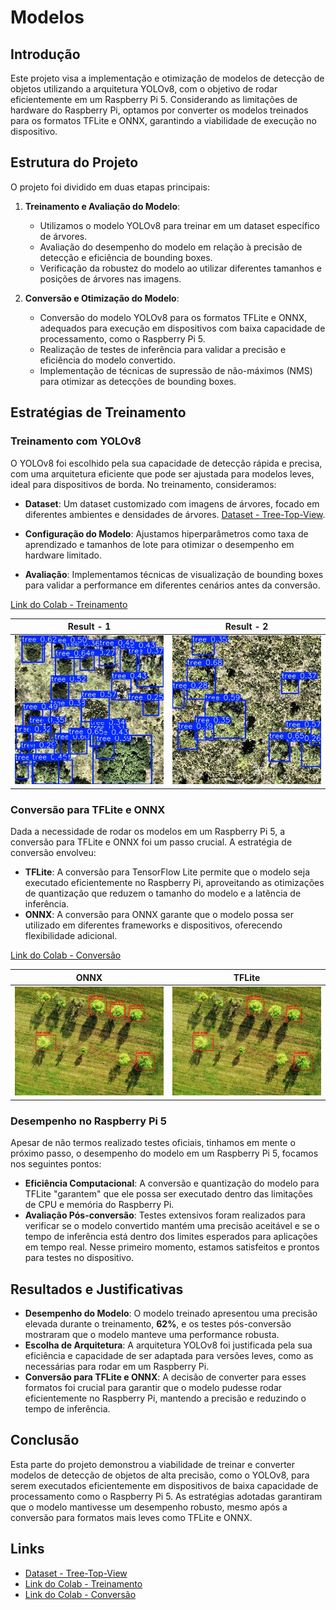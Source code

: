 # Modelos

## Introdução

Este projeto visa a implementação e otimização de modelos de detecção de objetos utilizando a arquitetura YOLOv8, com o objetivo de rodar eficientemente em um Raspberry Pi 5. Considerando as limitações de hardware do Raspberry Pi, optamos por converter os modelos treinados para os formatos TFLite e ONNX, garantindo a viabilidade de execução no dispositivo.

## Estrutura do Projeto

O projeto foi dividido em duas etapas principais:

1. **Treinamento e Avaliação do Modelo**:
   - Utilizamos o modelo YOLOv8 para treinar em um dataset específico de árvores.
   - Avaliação do desempenho do modelo em relação à precisão de detecção e eficiência de bounding boxes.
   - Verificação da robustez do modelo ao utilizar diferentes tamanhos e posições de árvores nas imagens.

2. **Conversão e Otimização do Modelo**:
   - Conversão do modelo YOLOv8 para os formatos TFLite e ONNX, adequados para execução em dispositivos com baixa capacidade de processamento, como o Raspberry Pi 5.
   - Realização de testes de inferência para validar a precisão e eficiência do modelo convertido.
   - Implementação de técnicas de supressão de não-máximos (NMS) para otimizar as detecções de bounding boxes.

## Estratégias de Treinamento

### Treinamento com YOLOv8

O YOLOv8 foi escolhido pela sua capacidade de detecção rápida e precisa, com uma arquitetura eficiente que pode ser ajustada para modelos leves, ideal para dispositivos de borda. No treinamento, consideramos:

- **Dataset**: Um dataset customizado com imagens de árvores, focado em diferentes ambientes e densidades de árvores. [Dataset - Tree-Top-View](https://universe.roboflow.com/treedataset-clsqo/tree-top-view).

- **Configuração do Modelo**: Ajustamos hiperparâmetros como taxa de aprendizado e tamanhos de lote para otimizar o desempenho em hardware limitado.

- **Avaliação**: Implementamos técnicas de visualização de bounding boxes para validar a performance em diferentes cenários antes da conversão.

[Link do Colab - Treinamento](https://drive.google.com/file/d/1L4HlOHFmVwGWDg0S9MjdTjTKGfthfNep/view?usp=sharing)

| Result - 1 | Result - 2 |
|:--------:|:--------:|
| ![Result-1](../../static/img/result-yolo-1.jpg) | ![Result-2](../../static/img/result-yolo-2.jpg) |

### Conversão para TFLite e ONNX

Dada a necessidade de rodar os modelos em um Raspberry Pi 5, a conversão para TFLite e ONNX foi um passo crucial. A estratégia de conversão envolveu:

- **TFLite**: A conversão para TensorFlow Lite permite que o modelo seja executado eficientemente no Raspberry Pi, aproveitando as otimizações de quantização que reduzem o tamanho do modelo e a latência de inferência.
- **ONNX**: A conversão para ONNX garante que o modelo possa ser utilizado em diferentes frameworks e dispositivos, oferecendo flexibilidade adicional.

[Link do Colab - Conversão](https://drive.google.com/file/d/1oGrrnCqZr_I4NFB_r3fkGwDKiMTjMMId/view?usp=sharing)

| ONNX | TFLite |
|:--------:|:--------:|
| ![Result-ONNX](../../static/img/result-onnx.png) | ![Result-TFLite](../../static/img/result-tflite.png) |

### Desempenho no Raspberry Pi 5

Apesar de não termos realizado testes oficiais, tinhamos em mente o próximo passo, o desempenho do modelo em um Raspberry Pi 5, focamos nos seguintes pontos:

- **Eficiência Computacional**: A conversão e quantização do modelo para TFLite "garantem" que ele possa ser executado dentro das limitações de CPU e memória do Raspberry Pi.
- **Avaliação Pós-conversão**: Testes extensivos foram realizados para verificar se o modelo convertido mantém uma precisão aceitável e se o tempo de inferência está dentro dos limites esperados para aplicações em tempo real. Nesse primeiro momento, estamos satisfeitos e prontos para testes no dispositivo.

## Resultados e Justificativas

- **Desempenho do Modelo**: O modelo treinado apresentou uma precisão elevada durante o treinamento, **62%**, e os testes pós-conversão mostraram que o modelo manteve uma performance robusta.
- **Escolha de Arquitetura**: A arquitetura YOLOv8 foi justificada pela sua eficiência e capacidade de ser adaptada para versões leves, como as necessárias para rodar em um Raspberry Pi.
- **Conversão para TFLite e ONNX**: A decisão de converter para esses formatos foi crucial para garantir que o modelo pudesse rodar eficientemente no Raspberry Pi, mantendo a precisão e reduzindo o tempo de inferência.

## Conclusão

Esta parte do projeto demonstrou a viabilidade de treinar e converter modelos de detecção de objetos de alta precisão, como o YOLOv8, para serem executados eficientemente em dispositivos de baixa capacidade de processamento como o Raspberry Pi 5. As estratégias adotadas garantiram que o modelo mantivesse um desempenho robusto, mesmo após a conversão para formatos mais leves como TFLite e ONNX.

## Links

- [Dataset - Tree-Top-View](https://universe.roboflow.com/treedataset-clsqo/tree-top-view)
- [Link do Colab - Treinamento](https://drive.google.com/file/d/1L4HlOHFmVwGWDg0S9MjdTjTKGfthfNep/view?usp=sharing)
- [Link do Colab - Conversão](https://drive.google.com/file/d/1oGrrnCqZr_I4NFB_r3fkGwDKiMTjMMId/view?usp=sharing)